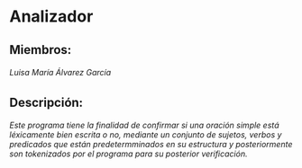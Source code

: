 # Analizador

## Miembros: 
###### Luisa María Álvarez García

## Descripción:
###### Este programa tiene la finalidad de confirmar si una oración simple está léxicamente bien escrita o no, mediante un conjunto de sujetos, verbos y predicados que están predetermminados en su estructura y posteriormente son tokenizados por el programa para su posterior verificación.
